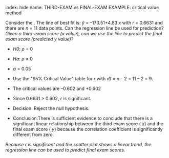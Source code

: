 index: hide
name: THIRD-EXAM vs FINAL-EXAM EXAMPLE: critical value method

Consider the .
The line of best fit is:  *ŷ* = –173.51+4.83 *x*  with  *r* = 0.6631 and there are  *n* = 11 data points. Can the regression line be used for prediction?  *Given a third-exam score (x value), can we use the line to predict the final exam score (predicted y value)?*

  *  *H0*:  *ρ* = 0
  *   *Ha*:  *ρ* ≠ 0 
  *  *α* = 0.05

  * Use the "95% Critical Value" table for  *r* with  *df* =  *n* – 2 = 11 – 2 = 9.
  * The critical values are –0.602 and +0.602
  * Since 0.6631 > 0.602,  *r* is significant.
  * Decision: Reject the null hypothesis.
  * Conclusion:There is sufficient evidence to conclude that there is a significant  linear relationship between the third exam score ( *x*) and the final exam score ( *y*) because the correlation coefficient is significantly different from zero.

 *Because r is significant and the scatter plot shows a linear trend, the regression line can be used to predict final exam scores.*
